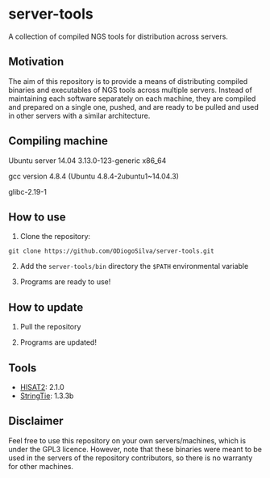 # server-tools

A collection of compiled NGS tools for distribution across servers.

## Motivation

The aim of this repository is to provide a means of distributing compiled binaries and executables of NGS tools across multiple servers. Instead of maintaining each software separately on each machine, they are compiled and prepared on a single one, pushed, and are ready to be pulled and used in other servers with a similar architecture.

## Compiling machine

Ubuntu server 14.04 3.13.0-123-generic x86_64

gcc version 4.8.4 (Ubuntu 4.8.4-2ubuntu1~14.04.3)

glibc-2.19-1

## How to use

1. Clone the repository:

```
git clone https://github.com/ODiogoSilva/server-tools.git
```

2. Add the `server-tools/bin` directory the `$PATH` environmental variable

3. Programs are ready to use!

## How to update

1. Pull the repository

2. Programs are updated!


## Tools

- [HISAT2](https://ccb.jhu.edu/software/hisat2/index.shtml): 2.1.0
- [StringTie](https://ccb.jhu.edu/software/stringtie/): 1.3.3b

## Disclaimer

Feel free to use this repository on your own servers/machines, which is under the GPL3 licence. However, note that these binaries were meant to be used in the servers of the repository contributors, so there is no warranty for other machines. 
